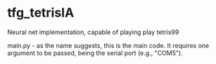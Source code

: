 # tfg_tetrisIA
Neural net implementation, capable of playing play tetris99

main.py - as the name suggests, this is the main code. It requires one argument to be passed, being the serial port (e.g., "COM5").


